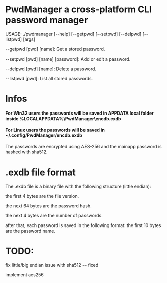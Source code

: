# PwdManager a cross-platform CLI password manager
USAGE: ./pwdmanager [--help] [--getpwd] [--setpwd] [--delpwd] [--listpwd] [args]

--getpwd [pwd] [name]: Get a stored password.

--setpwd [pwd] [name] [password]: Add or edit a password.

--delpwd [pwd] [name]: Delete a password.

--listpwd [pwd]: List all stored passwords.

# Infos
<h4>For Win32 users the passwords will be saved in APPDATA local folder inside %LOCALAPPDATA%\PwdManager\encdb.exdb</h4>
<h4>For Linux users the passwords will be saved in ~/.config/PwdManager/encdb.exdb</h4>

The passwords are encrypted using AES-256 and the mainapp password is hashed with sha512.

# .exdb file format
The .exdb file is a binary file with the following structure (little endian):

the first 4 bytes are the file version.

the next 64 bytes are the password hash.

the next 4 bytes are the number of passwords.


after that, each password is saved in the following format:
the first 10 bytes are the password name.



# TODO:
fix little/big endian issue with sha512 -- fixed

implement aes256
